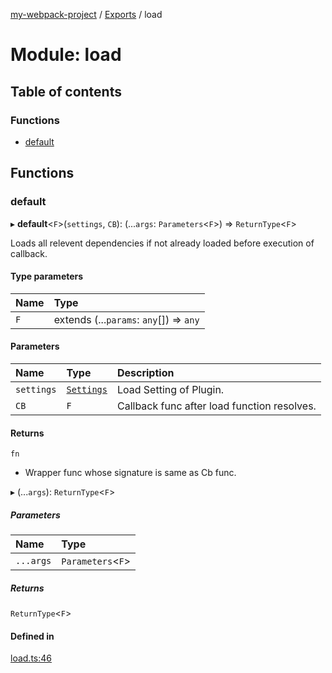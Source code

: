 [my-webpack-project](../README.md) / [Exports](../modules.md) / load

# Module: load

## Table of contents

### Functions

- [default](load.md#default)

## Functions

### default

▸ **default**<`F`\>(`settings`, `CB`): (...`args`: `Parameters`<`F`\>) => `ReturnType`<`F`\>

Loads all relevent dependencies if not already loaded before execution of callback.

#### Type parameters

| Name | Type |
| :------ | :------ |
| `F` | extends (...`params`: `any`[]) => `any` |

#### Parameters

| Name | Type | Description |
| :------ | :------ | :------ |
| `settings` | [`Settings`](../interfaces/interface.Settings.md) | Load Setting of Plugin. |
| `CB` | `F` | Callback func after load function resolves. |

#### Returns

`fn`

- Wrapper func whose signature is same as Cb func.

▸ (...`args`): `ReturnType`<`F`\>

##### Parameters

| Name | Type |
| :------ | :------ |
| `...args` | `Parameters`<`F`\> |

##### Returns

`ReturnType`<`F`\>

#### Defined in

[load.ts:46](https://github.com/hitendrarao/location/blob/56352cf/src/load.ts#L46)
